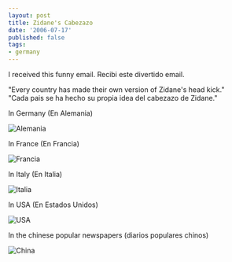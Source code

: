 ```yaml
---
layout: post
title: Zidane's Cabezazo
date: '2006-07-17'
published: false
tags:
- germany
---
```


I received this funny email. Recibi este divertido email.

"Every country has made their own version of Zidane's head kick."  
"Cada pais se ha hecho su propia idea del cabezazo de Zidane."

In Germany (En Alemania)

![Alemania][1]

In France (En Francia)

![Francia][2]

In Italy (En Italia)

![Italia][3]

In USA (En Estados Unidos)

![USA][4]

In the chinese popular newspapers (diarios populares chinos)

![China][5]

[1]: http://img509.imageshack.us/img509/6948/zidanegermanyda9.gif  
 [2]: http://img506.imageshack.us/img506/1255/zidanefranceip4.gif  
 [3]: http://img370.imageshack.us/img370/1350/zidaneitalyed2.gif  
 [4]: http://img363.imageshack.us/img363/8738/zidaneusabq4.gif  
 [5]: http://img508.imageshack.us/img508/6885/zidanezeitungyy4.gif

